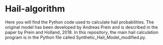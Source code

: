 # Hail-algorithm
Here you will find the Python code used to calculate hail probabilities. The original model has been developed by Andreas Prein and is described in the paper by Prein and Holland, 2018. 
In this repository, the main hail calculation program is in the Python file called Synthetic_Hail_Model_modified.py.
